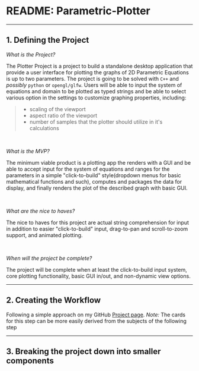 # README: Parametric-Plotter

---

## 1. Defining the Project

*What is the Project?*

The Plotter Project is a project to build a standalone desktop application that provide a user interface for plotting the graphs of 2D Parametric Equations is up to two parameters. The project is going to be solved with `C++` and *possibly* `python` or `opengl/glfw`. Users will be able to input the system of equations and domain to be plotted as typed strings and be able to select various option in the settings to customize graphing properties, including:

> - scaling of the viewport
> - aspect ratio of the viewport
> - number of samples that the plotter should utilize in it's calculations

<br>

*What is the MVP?*

The minimum viable product is a plotting app the renders with a GUI and be able to accept input for the system of equations and ranges for the parameters in a simple "click-to-build" style(dropdown menus for basic mathematical functions and such), computes and packages the data for display, and finally renders the plot of the described graph with basic GUI.

<br>

*What are the nice to haves?*

The nice to haves for this project are actual string comprehension for input in addition to easier "click-to-build" input, drag-to-pan and scroll-to-zoom support, and animated plotting.

<br>

*When will the project be complete?*

The project will be complete when at least the click-to-build input system, core plotting functionality, basic GUI in/out, and non-dynamic view options.

---

## 2. Creating the Workflow

Following a simple approach on my GitHub [Project page](https://github.com/users/corosivo/projects/2).
*Note:* The cards for this step can be more easily derived from the subjects of the following step

---

## 3. Breaking the project down into smaller components
